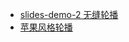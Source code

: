 
- [slides-demo-2 无缝轮播](https://phoebe-choi.github.io/slides-demo/slides-demo-2/)
- [苹果风格轮播](https://phoebe-choi.github.io/slides-demo/slides-demo-3/)  
